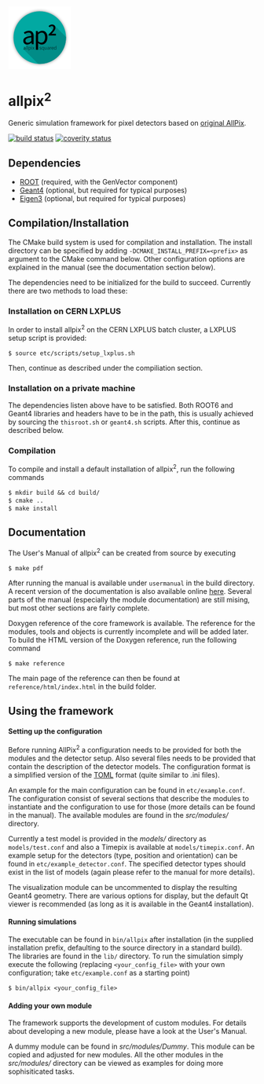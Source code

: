 ![](doc/logo_small.png)

# allpix<sup>2</sup>
Generic simulation framework for pixel detectors based on [original AllPix](https://github.com/AllPix/allpix).

[![build status](https://gitlab.cern.ch/simonspa/allpix-squared/badges/master/build.svg)](https://gitlab.cern.ch/simonspa/allpix-squared/commits/master)
[![coverity status](https://scan.coverity.com/projects/11975/badge.svg)](https://scan.coverity.com/projects/koensw-allpix-squared)

## Dependencies
* [ROOT](https://root.cern.ch/building-root) (required, with the GenVector component)
* [Geant4](http://geant4.web.cern.ch/geant4/UserDocumentation/UsersGuides/InstallationGuide/html/ch02.html) (optional, but required for typical purposes)
* [Eigen3](http://eigen.tuxfamily.org/index.php?title=Main_Page) (optional, but required for typical purposes)

## Compilation/Installation
The CMake build system is used for compilation and installation. The install directory can be specified by adding `-DCMAKE_INSTALL_PREFIX=<prefix>` as argument to the CMake command below. Other configuration options are explained in the manual (see the documentation section below). 

The dependencies need to be initialized for the build to succeed. Currently there are two methods to load these:

### Installation on CERN LXPLUS

In order to install allpix<sup>2</sup> on the CERN LXPLUS batch cluster, a LXPLUS setup script is provided:
```
$ source etc/scripts/setup_lxplus.sh
```
Then, continue as described under the compiliation section.

### Installation on a private machine

The dependencies listen above have to be satisfied. Both ROOT6 and Geant4 libraries and headers have to be in the path, this is usually achieved by sourcing the `thisroot.sh` or `geant4.sh` scripts. After this, continue as described below.

### Compilation
To compile and install a default installation of allpix<sup>2</sup>, run the following commands

```
$ mkdir build && cd build/
$ cmake ..
$ make install
```

## Documentation
The User's Manual of allpix<sup>2</sup> can be created from source by executing 
```
$ make pdf
```
After running the manual is available under `usermanual` in the build directory. A recent version of the documentation is also available online [here](https://gitlab.cern.ch/simonspa/allpix-squared/uploads/c94a3d3a4a2ff54ce136fdc5dedb1c12/allpix-manual.pdf). Several parts of the manual (especially the module documentation) are still mising, but most other sections are fairly complete.

Doxygen reference of the core framework is available. The reference for the modules, tools and objects is currently incomplete and will be added later. To build the HTML version of the Doxygen reference, run the following command
```
$ make reference
```
The main page of the reference can then be found at `reference/html/index.html` in the build folder.

## Using the framework
#### Setting up the configuration
Before running AllPix<sup>2</sup> a configuration needs to be provided for both the modules and the detector setup. Also several files needs to be provided that contain the description of the detector models. The configuration format is a simplified version of the [TOML](https://github.com/toml-lang/toml) format (quite similar to .ini files).

An example for the main configuration can be found in `etc/example.conf`. The configuration consist of several sections that describe the modules to instantiate and the configuration to use for those (more details can be found in the manual). The available modules are found in the *src/modules/* directory. 

Currently a test model is provided in the *models/* directory as `models/test.conf` and also a Timepix is available at `models/timepix.conf`. An example setup for the detectors (type, position and orientation) can be found in `etc/example_detector.conf`. The specified detector types should exist in the list of models (again please refer to the manual for more details).

The visualization module can be uncommented to display the resulting Geant4 geometry. There are various options for display, but the default Qt viewer is recommended (as long as it is available in the Geant4 installation).

#### Running simulations
The executable can be found in `bin/allpix` after installation (in the supplied installation prefix, defaulting to the source directory in a standard build). The libraries are found in the `lib/` directory. To run the simulation simply execute the following (replacing `<your_config_file>` with your own configuration; take `etc/example.conf` as a starting point)
```
$ bin/allpix <your_config_file>
```

#### Adding your own module
The framework supports the development of custom modules. For details about developing a new module, please have a look at the User's Manual.

A dummy module can be found in *src/modules/Dummy*. This module can be copied and adjusted for new modules. All the other modules in the *src/modules/* directory can be viewed as examples for doing more sophisiticated tasks.
